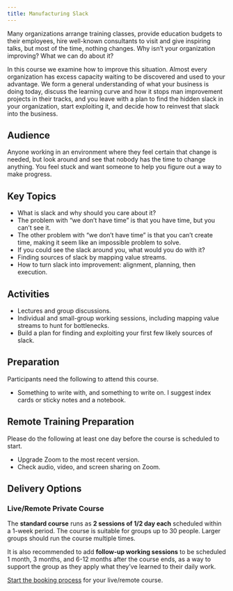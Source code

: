 ```yaml
---
title: Manufacturing Slack
---
```


Many organizations arrange training classes, provide education budgets to their employees, hire well-known consultants to visit and give inspiring talks, but most of the time, nothing changes. Why isn’t your organization improving? What we can do about it?

In this course we examine how to improve this situation. Almost every organization has excess capacity waiting to be discovered and used to your advantage. We form a general understanding of what your business is doing today, discuss the learning curve and how it stops man improvement projects in their tracks, and you leave with a plan to find the hidden slack in your organization, start exploiting it, and decide how to reinvest that slack into the business.

## Audience

Anyone working in an environment where they feel certain that change is needed, but look around and see that nobody has the time to change anything. You feel stuck and want someone to help you figure out a way to make progress.

## Key Topics

- What is slack and why should you care about it?
- The problem with “we don’t have time” is that you have time, but you can’t see it.
- The other problem with “we don’t have time” is that you can’t create time, making it seem like an impossible problem to solve.
- If you could see the slack around you, what would you do with it?
- Finding sources of slack by mapping value streams.
- How to turn slack into improvement: alignment, planning, then execution.

## Activities

- Lectures and group discussions.
- Individual and small-group working sessions, including mapping value streams to hunt for bottlenecks.
- Build a plan for finding and exploiting your first few likely sources of slack.

## Preparation

Participants need the following to attend this course.

- Something to write with, and something to write on. I suggest index cards or sticky notes and a notebook.

## Remote Training Preparation

Please do the following at least one day before the course is scheduled to start.

- Upgrade Zoom to the most recent version.
- Check audio, video, and screen sharing on Zoom.

## Delivery Options

### Live/Remote Private Course

The **standard course** runs as **2 sessions of 1/2 day each** scheduled within a 1-week period. The course is suitable for groups up to 30 people. Larger groups should run the course multiple times.

It is also recommended to add **follow-up working sessions** to be scheduled 1 month, 3 months, and 6-12 months after the course ends, as a way to support the group as they apply what they’ve learned to their daily work.

[Start the booking process](/training/book/) for your live/remote course.
